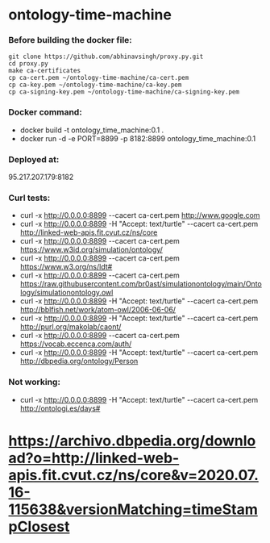 # ontology-time-machine


### Before building the docker file:

```
git clone https://github.com/abhinavsingh/proxy.py.git
cd proxy.py
make ca-certificates
cp ca-cert.pem ~/ontology-time-machine/ca-cert.pem
cp ca-key.pem ~/ontology-time-machine/ca-key.pem
cp ca-signing-key.pem ~/ontology-time-machine/ca-signing-key.pem
```


### Docker command:
- docker build -t ontology_time_machine:0.1 .
- docker run -d -e PORT=8899 -p 8182:8899 ontology_time_machine:0.1

### Deployed at:
95.217.207.179:8182

### Curl tests:
- curl -x http://0.0.0.0:8899 --cacert ca-cert.pem http://www.google.com
- curl -x http://0.0.0.0:8899 -H "Accept: text/turtle" --cacert ca-cert.pem http://linked-web-apis.fit.cvut.cz/ns/core
- curl -x http://0.0.0.0:8899 --cacert ca-cert.pem https://www.w3id.org/simulation/ontology/
- curl -x http://0.0.0.0:8899 --cacert ca-cert.pem https://www.w3.org/ns/ldt#
- curl -x http://0.0.0.0:8899 --cacert ca-cert.pem https://raw.githubusercontent.com/br0ast/simulationontology/main/Ontology/simulationontology.owl
- curl -x http://0.0.0.0:8899 -H "Accept: text/turtle" --cacert ca-cert.pem http://bblfish.net/work/atom-owl/2006-06-06/
- curl -x http://0.0.0.0:8899 -H "Accept: text/turtle" --cacert ca-cert.pem http://purl.org/makolab/caont/
- curl -x http://0.0.0.0:8899 --cacert ca-cert.pem https://vocab.eccenca.com/auth/
- curl -x http://0.0.0.0:8899 -H "Accept: text/turtle" --cacert ca-cert.pem http://dbpedia.org/ontology/Person


### Not working: 
- curl -x http://0.0.0.0:8899 -H "Accept: text/turtle" --cacert ca-cert.pem http://ontologi.es/days#


# https://archivo.dbpedia.org/download?o=http://linked-web-apis.fit.cvut.cz/ns/core&v=2020.07.16-115638&versionMatching=timeStampClosest